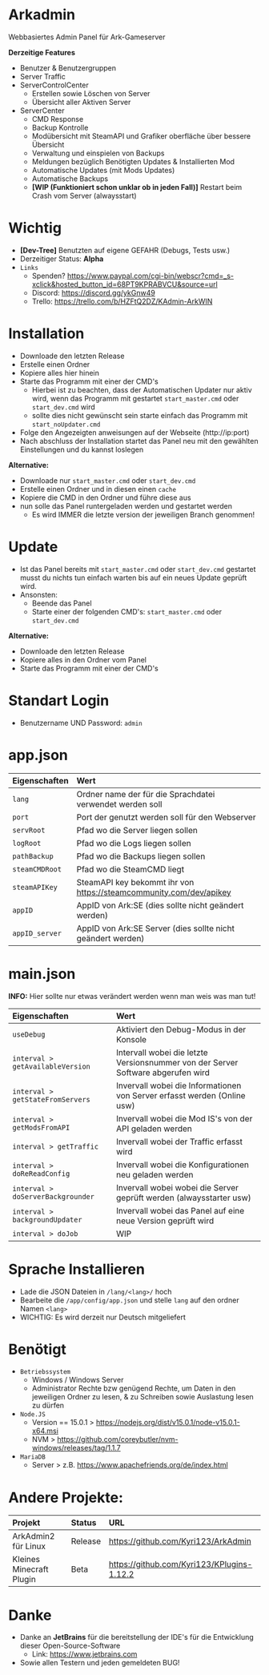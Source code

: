 # Arkadmin 

Webbasiertes Admin Panel für Ark-Gameserver

**Derzeitige Features**

- Benutzer & Benutzergruppen
- Server Traffic
- ServerControlCenter
  - Erstellen sowie Löschen von Server
  - Übersicht aller Aktiven Server
- ServerCenter
  - CMD Response
  - Backup Kontrolle
  - Modübersicht mit SteamAPI und Grafiker oberfläche über bessere Übersicht
  - Verwaltung und einspielen von Backups
  - Meldungen bezüglich Benötigten Updates & Installierten Mod
  - Automatische Updates (mit Mods Updates)
  - Automatische Backups
  - **[WIP (Funktioniert schon unklar ob in jeden Fall)]** Restart beim Crash vom Server (alwaysstart)

# Wichtig

- **[Dev-Tree]** Benutzten auf eigene GEFAHR (Debugs, Tests usw.)
- Derzeitiger Status: **Alpha**
- `Links`
  - Spenden? https://www.paypal.com/cgi-bin/webscr?cmd=_s-xclick&hosted_button_id=68PT9KPRABVCU&source=url
  - Discord: https://discord.gg/ykGnw49
  - Trello: https://trello.com/b/HZFtQ2DZ/KAdmin-ArkWIN

# Installation

- Downloade den letzten Release
- Erstelle einen Ordner
- Kopiere alles hier hinein
- Starte das Programm mit einer der CMD's
  - Hierbei ist zu beachten, dass der Automatischen Updater nur aktiv wird, wenn das Programm mit gestartet `start_master.cmd` oder `start_dev.cmd` wird
  - sollte dies nicht gewünscht sein starte einfach das Programm mit `start_noUpdater.cmd`
- Folge den Angezeigten anweisungen auf der Webseite (http://ip:port)
- Nach abschluss der Installation startet das Panel neu mit den gewählten Einstellungen und du kannst loslegen

**Alternative:**
- Downloade nur `start_master.cmd` oder `start_dev.cmd`
- Erstelle einen Ordner und in diesen einen `cache`
- Kopiere die CMD in den Ordner und führe diese aus
- nun solle das Panel runtergeladen werden und gestartet werden
  - Es wird IMMER die letzte version der jeweiligen Branch genommen!

# Update

- Ist das Panel bereits mit `start_master.cmd` oder `start_dev.cmd` gestartet musst du nichts tun einfach warten bis auf ein neues Update geprüft wird.
- Ansonsten:
  - Beende das Panel
  - Starte einer der folgenden CMD's: `start_master.cmd` oder `start_dev.cmd`

**Alternative:**
- Downloade den letzten Release
- Kopiere alles in den Ordner vom Panel
- Starte das Programm mit einer der CMD's

# Standart Login

- Benutzername UND Password: `admin`

# app.json

| Eigenschaften         | Wert | 
| :---                  | :--- |
| `lang`                | Ordner name der für die Sprachdatei verwendet werden soll |
| `port`                | Port der genutzt werden soll für den Webserver |
| `servRoot`            | Pfad wo die Server liegen sollen |
| `logRoot`             | Pfad wo die Logs liegen sollen |
| `pathBackup`          | Pfad wo die Backups liegen sollen |
| `steamCMDRoot`        | Pfad wo die SteamCMD liegt |
| `steamAPIKey`         | SteamAPI key bekommt ihr von https://steamcommunity.com/dev/apikey |
| `appID`               | AppID von Ark:SE (dies sollte nicht geändert werden) |
| `appID_server`        | AppID von Ark:SE Server (dies sollte nicht geändert werden) |

# main.json
**INFO:** Hier sollte nur etwas verändert werden wenn man weis was man tut!

| Eigenschaften                       | Wert | 
| :---                                | :--- |
| `useDebug`                          | Aktiviert den Debug-Modus in der Konsole |
| `interval > getAvailableVersion`    | Intervall wobei die letzte Versionsnummer von der Server Software abgerufen wird |
| `interval > getStateFromServers`    | Invervall wobei die Informationen von Server erfasst werden (Online usw) |
| `interval > getModsFromAPI`         | Invervall wobei die Mod IS's von der API geladen werden |
| `interval > getTraffic`             | Invervall wobei der Traffic erfasst wird |
| `interval > doReReadConfig`         | Invervall wobei die Konfigurationen neu geladen werden |
| `interval > doServerBackgrounder`   | Invervall wobei wobei die Server geprüft werden (alwaysstarter usw) |
| `interval > backgroundUpdater`      | Invervall wobei das Panel auf eine neue Version geprüft wird |
| `interval > doJob`                  | WIP |

# Sprache Installieren

- Lade die JSON Dateien in `/lang/<lang>/` hoch 
- Bearbeite die `/app/config/app.json` und stelle `lang` auf den ordner Namen `<lang>`
- WICHTIG: Es wird derzeit nur Deutsch mitgeliefert 

# Benötigt
- `Betriebssystem`
  - Windows / Windows Server
  - Administrator Rechte bzw genügend Rechte, um Daten in den jeweiligen Ordner zu lesen, & zu Schreiben sowie Auslastung lesen zu dürfen
- `Node.JS` 
  - Version == 15.0.1   > https://nodejs.org/dist/v15.0.1/node-v15.0.1-x64.msi
  - NVM                 > https://github.com/coreybutler/nvm-windows/releases/tag/1.1.7
- `MariaDB` 
  - Server              > z.B. https://www.apachefriends.org/de/index.html

# Andere Projekte:
| Projekt                     | Status          | URL | 
| :---                        | :---            | :--- |
| ArkAdmin2 für Linux         | Release         | https://github.com/Kyri123/ArkAdmin |
| Kleines Minecraft Plugin    | Beta            | https://github.com/Kyri123/KPlugins-1.12.2 |

# Danke
- Danke an **JetBrains** für die bereitstellung der IDE's für die Entwicklung dieser Open-Source-Software
  - Link: https://www.jetbrains.com
- Sowie allen Testern und jeden gemeldeten BUG!